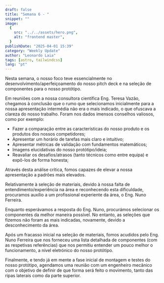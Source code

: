 ```yaml
---
draft: false
title: "Semana 6 - "
snippet: ""
image:
  {
    src: "../../assets/hero.png",
    alt: "frontend master",
  }
publishDate: "2025-04-01 15:39"
category: "Weekly Update"
author: "Leonardo Laia"
tags: [astro, tailwindcss]
lang: "pt"
---
```


Nesta semana, o nosso foco teve essencialmente no desenvolvimento/aperfeiçoamento do nosso pitch deck e na seleção de componentes para o nosso protótipo.
 
Em reuniões com a nossa consultora científica Eng. Teresa Vazão, chegamos à conclusão que o rumo que selecionamos inicialmente para a nossa apresentação intermédia não era o mais indicado, o que ofuscava a clareza do nosso trabalho. Foram nos dados imensos conselhos valiosos, como por exemplo:

- Fazer a comparação entre as características do nosso produto e os produtos dos nossos competidores;
- Apresentar um horário de tarefas mais claro e intuitivo;
- Apresentar métricas de validação com fundamentos matemáticos;
- Imagens elucidativas do nosso protótipo/ideia;
- Reavaliar os desafios/atrasos (tanto técnicos como entre equipa) e expô-los de forma honesta;

Através desta análise crítica, fomos capazes de elevar a nossa apresentação a padrões mais elevados.
 
Relativamente à seleção de materiais, devido à nossa falta de entendimento/experiência na área e reconhecendo esta dificuldade, procuramos auxílio a um profissional experiente da área, o Eng. Nuno Ferreira.
 
Enquanto esperávamos a resposta do Eng. Nuno, procurámos selecionar os componentes da melhor maneira possível. No entanto, as seleções que fizemos não foram as mais indicadas, novamente, devido a desconhecimento da área.
 
Após um fracasso inicial na seleção de materiais, fomos acudidos pelo Eng. Nuno Ferreira que nos forneceu uma lista detalhada de componentes (com as respetivas referências) que nos permitiu entender um pouco melhor o funcionamento, a nível eletrónico do nosso protótipo.
 
Finalmente, e tendo já em mente a fase inicial de montagem e testes do nosso protótipo, agendamos uma reunião com um engenheiro mecânico com o objetivo de definir de que forma será feito o movimento, tanto das ripas laterais como da parte superior.


